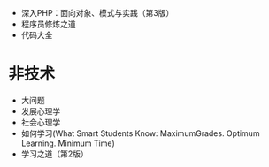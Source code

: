 - 深入PHP：面向对象、模式与实践（第3版）
- 程序员修炼之道
- 代码大全

# 非技术
- 大问题
- 发展心理学
- 社会心理学
- 如何学习(What Smart Students Know: MaximumGrades. Optimum Learning. Minimum Time)
- 学习之道（第2版）